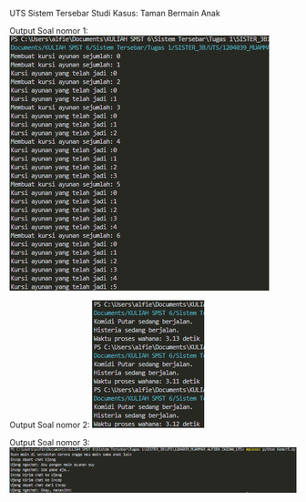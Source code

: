 UTS Sistem Tersebar
Studi Kasus: Taman Bermain Anak

Output Soal nomor 1:
![Gambar Screenshot](outputnomor1.png)

Output Soal nomor 2:
![Gambar Screenshot](outputnomor2.png)

Output Soal nomor 3:
![Gambar Screenshot](outputnomor3.png)

